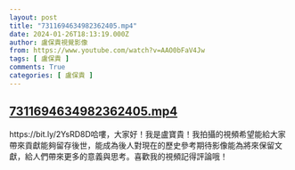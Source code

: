 ```yaml
---
layout: post
title: "7311694634982362405.mp4"
date: 2024-01-26T18:13:19.000Z
author: 盧保貴視覺影像
from: https://www.youtube.com/watch?v=AAO0bFaV4Jw
tags: [ 盧保貴 ]
comments: True
categories: [ 盧保貴 ]
---
```

<!--1706292799000-->
[7311694634982362405.mp4](https://www.youtube.com/watch?v=AAO0bFaV4Jw)
------

<div>
https://bit.ly/2YsRD8D哈嘍，大家好！我是盧寶貴！我拍攝的視頻希望能給大家帶來貢獻能夠留存後世，能成為後人對現在的歷史參考期待影像能為將來保留文獻，給人們帶來更多的意義與思考。喜歡我的視頻記得評論哦！
</div>

